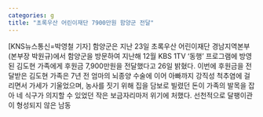 ```yaml
---
categories: g
title: "초록우산 어린이재단 7900만원 함양군 전달"
---
```

[KNS뉴스통신=박영철 기자] 함양군은 지난 23일 초록우산 어린이재단 경남지역본부(본부장 박원규)에서 함양군을 방문하여 지난해 12월 KBS 1TV ‘동행’ 프로그램에 방영된 김도현 가족에게 후원금 7,900만원을 전달했다고 26일 밝혔다. 이번에 후원금을 전달받은 김도현 가족은 7년 전 엄마의 뇌종양 수술에 이어 아빠까지 강직성 척추염에 걸리면서 가세가 기울었으며, 농사를 짓기 위해 집을 담보로 빌렸던 돈이 가족의 발목을 잡아 네 식구가 의지할 수 있었던 작은 보금자리마저 위기에 처했다. 선천적으로 달팽이관이 형성되지 않은 남동